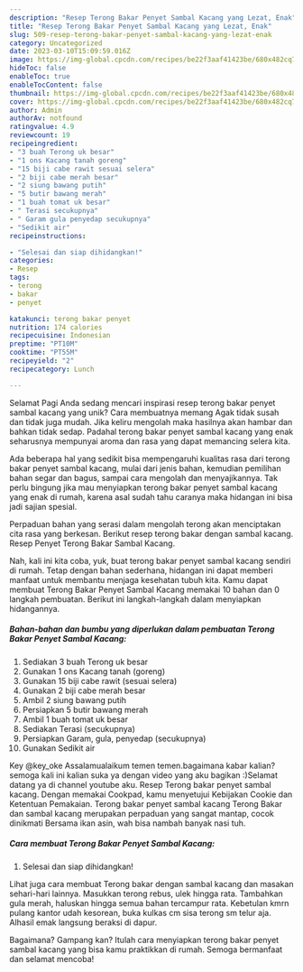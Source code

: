 ```yaml
---
description: "Resep Terong Bakar Penyet Sambal Kacang yang Lezat, Enak"
title: "Resep Terong Bakar Penyet Sambal Kacang yang Lezat, Enak"
slug: 509-resep-terong-bakar-penyet-sambal-kacang-yang-lezat-enak
category: Uncategorized
date: 2023-03-10T15:09:59.016Z
image: https://img-global.cpcdn.com/recipes/be22f3aaf41423be/680x482cq70/terong-bakar-penyet-sambal-kacang-foto-resep-utama.jpg
hideToc: false
enableToc: true
enableTocContent: false
thumbnail: https://img-global.cpcdn.com/recipes/be22f3aaf41423be/680x482cq70/terong-bakar-penyet-sambal-kacang-foto-resep-utama.jpg
cover: https://img-global.cpcdn.com/recipes/be22f3aaf41423be/680x482cq70/terong-bakar-penyet-sambal-kacang-foto-resep-utama.jpg
author: Admin
authorAv: notfound
ratingvalue: 4.9
reviewcount: 19
recipeingredient:
- "3 buah Terong uk besar"
- "1 ons Kacang tanah goreng"
- "15 biji cabe rawit sesuai selera"
- "2 biji cabe merah besar"
- "2 siung bawang putih"
- "5 butir bawang merah"
- "1 buah tomat uk besar"
- " Terasi secukupnya"
- " Garam gula penyedap secukupnya"
- "Sedikit air"
recipeinstructions:

- "Selesai dan siap dihidangkan!"
categories:
- Resep
tags:
- terong
- bakar
- penyet

katakunci: terong bakar penyet 
nutrition: 174 calories
recipecuisine: Indonesian
preptime: "PT10M"
cooktime: "PT55M"
recipeyield: "2"
recipecategory: Lunch

---
```



Selamat Pagi Anda sedang mencari inspirasi resep terong bakar penyet sambal kacang yang unik? Cara membuatnya memang Agak tidak susah dan tidak juga mudah. Jika keliru mengolah maka hasilnya akan hambar dan bahkan tidak sedap. Padahal terong bakar penyet sambal kacang yang enak seharusnya mempunyai aroma dan rasa yang dapat memancing selera kita.


Ada beberapa hal yang sedikit bisa mempengaruhi kualitas rasa dari terong bakar penyet sambal kacang, mulai dari jenis bahan, kemudian pemilihan bahan segar dan bagus, sampai cara mengolah dan menyajikannya. Tak perlu bingung jika mau menyiapkan terong bakar penyet sambal kacang yang enak di rumah, karena asal sudah tahu caranya maka hidangan ini bisa jadi sajian spesial.

Perpaduan bahan yang serasi dalam mengolah terong akan menciptakan cita rasa yang berkesan. Berikut resep terong bakar dengan sambal kacang. Resep Penyet Terong Bakar Sambal Kacang.


Nah, kali ini kita coba, yuk, buat terong bakar penyet sambal kacang sendiri di rumah. Tetap dengan bahan sederhana, hidangan ini dapat memberi manfaat untuk membantu menjaga kesehatan tubuh kita. Kamu dapat membuat Terong Bakar Penyet Sambal Kacang memakai 10 bahan dan 0 langkah pembuatan. Berikut ini langkah-langkah dalam menyiapkan hidangannya.

<!--inarticleads1-->

##### Bahan-bahan dan bumbu yang diperlukan dalam pembuatan Terong Bakar Penyet Sambal Kacang:

1. Sediakan 3 buah Terong uk besar
1. Gunakan 1 ons Kacang tanah (goreng)
1. Gunakan 15 biji cabe rawit (sesuai selera)
1. Gunakan 2 biji cabe merah besar
1. Ambil 2 siung bawang putih
1. Persiapkan 5 butir bawang merah
1. Ambil 1 buah tomat uk besar
1. Sediakan  Terasi (secukupnya)
1. Persiapkan  Garam, gula, penyedap (secukupnya)
1. Gunakan Sedikit air


Key @key_oke Assalamualaikum temen temen.bagaimana kabar kalian? semoga kali ini kalian suka ya dengan video yang aku bagikan :)Selamat datang ya di channel youtube aku. Resep Terong bakar penyet sambal kacang. Dengan memakai Cookpad, kamu menyetujui Kebijakan Cookie dan Ketentuan Pemakaian. Terong bakar penyet sambal kacang Terong Bakar dan sambal kacang merupakan perpaduan yang sangat mantap, cocok dinikmati Bersama ikan asin, wah bisa nambah banyak nasi tuh. 

<!--inarticleads2-->

##### Cara membuat Terong Bakar Penyet Sambal Kacang:


1. Selesai dan siap dihidangkan!

Lihat juga cara membuat Terong bakar dengan sambal kacang dan masakan sehari-hari lainnya. Masukkan terong rebus, ulek hingga rata. Tambahkan gula merah, haluskan hingga semua bahan tercampur rata. Kebetulan kmrn pulang kantor udah kesorean, buka kulkas cm sisa terong sm telur aja. Alhasil emak langsung beraksi di dapur. 

Bagaimana? Gampang kan? Itulah cara menyiapkan terong bakar penyet sambal kacang yang bisa kamu praktikkan di rumah. Semoga bermanfaat dan selamat mencoba!
